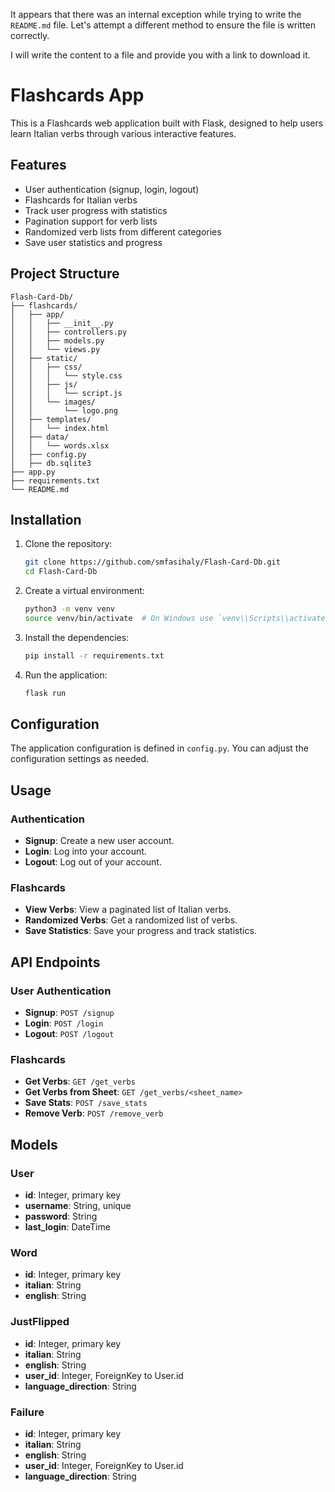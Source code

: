It appears that there was an internal exception while trying to write the `README.md` file. Let's attempt a different method to ensure the file is written correctly.

I will write the content to a file and provide you with a link to download it.


# Flashcards App

This is a Flashcards web application built with Flask, designed to help users learn Italian verbs through various interactive features.

## Features

- User authentication (signup, login, logout)
- Flashcards for Italian verbs
- Track user progress with statistics
- Pagination support for verb lists
- Randomized verb lists from different categories
- Save user statistics and progress

## Project Structure

```plaintext
Flash-Card-Db/
├── flashcards/
│   ├── app/
│   │   ├── __init__.py
│   │   ├── controllers.py
│   │   ├── models.py
│   │   └── views.py
│   ├── static/
│   │   ├── css/
│   │   │   └── style.css
│   │   ├── js/
│   │   │   └── script.js
│   │   └── images/
│   │       └── logo.png
│   ├── templates/
│   │   └── index.html
│   ├── data/
│   │   └── words.xlsx
│   ├── config.py
│   ├── db.sqlite3
├── app.py
├── requirements.txt
└── README.md
```

## Installation

1. Clone the repository:
    ```bash
    git clone https://github.com/smfasihaly/Flash-Card-Db.git
    cd Flash-Card-Db
    ```

2. Create a virtual environment:
    ```bash
    python3 -m venv venv
    source venv/bin/activate  # On Windows use `venv\\Scripts\\activate`
    ```

3. Install the dependencies:
    ```bash
    pip install -r requirements.txt
    ```

5. Run the application:
    ```bash
    flask run
    ```

## Configuration

The application configuration is defined in `config.py`. You can adjust the configuration settings as needed.

## Usage

### Authentication

- **Signup**: Create a new user account.
- **Login**: Log into your account.
- **Logout**: Log out of your account.

### Flashcards

- **View Verbs**: View a paginated list of Italian verbs.
- **Randomized Verbs**: Get a randomized list of verbs.
- **Save Statistics**: Save your progress and track statistics.

## API Endpoints

### User Authentication

- **Signup**: `POST /signup`
- **Login**: `POST /login`
- **Logout**: `POST /logout`

### Flashcards

- **Get Verbs**: `GET /get_verbs`
- **Get Verbs from Sheet**: `GET /get_verbs/<sheet_name>`
- **Save Stats**: `POST /save_stats`
- **Remove Verb**: `POST /remove_verb`

## Models

### User

- **id**: Integer, primary key
- **username**: String, unique
- **password**: String
- **last_login**: DateTime

### Word

- **id**: Integer, primary key
- **italian**: String
- **english**: String

### JustFlipped

- **id**: Integer, primary key
- **italian**: String
- **english**: String
- **user_id**: Integer, ForeignKey to User.id
- **language_direction**: String

### Failure

- **id**: Integer, primary key
- **italian**: String
- **english**: String
- **user_id**: Integer, ForeignKey to User.id
- **language_direction**: String

